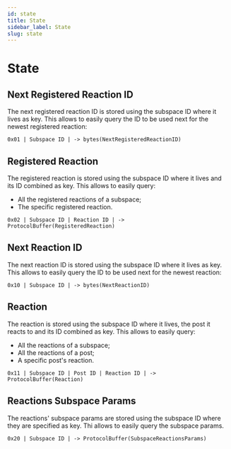 ```yaml
---
id: state
title: State
sidebar_label: State
slug: state
---
```


# State

## Next Registered Reaction ID
The next registered reaction ID is stored using the subspace ID where it lives as key. This allows to easily query the ID to be used next
for the newest registered reaction:

`0x01 | Subspace ID | -> bytes(NextRegisteredReactionID)`

## Registered Reaction
The registered reaction is stored using the subspace ID where it lives and its ID combined as key. This allows to easily
query:
- All the registered reactions of a subspace;
- The specific registered reaction.

`0x02 | Subspace ID | Reaction ID | -> ProtocolBuffer(RegisteredReaction)`

## Next Reaction ID
The next reaction ID is stored using the subspace ID where it lives as key. This allows to easily query the ID to be used next
for the newest reaction:

`0x10 | Subspace ID | -> bytes(NextReactionID)`

## Reaction
The reaction is stored using the subspace ID where it lives, the post it reacts to and its ID combined as key. This allows to easily query:
- All the reactions of a subspace;
- All the reactions of a post;
- A specific post's reaction.

`0x11 | Subspace ID | Post ID | Reaction ID | -> ProtocolBuffer(Reaction)`

## Reactions Subspace Params
The reactions' subspace params are stored using the subspace ID where they are specified as key. Thi allows to easily query
the subspace params.

`0x20 | Subspace ID | -> ProtocolBuffer(SubspaceReactionsParams)`